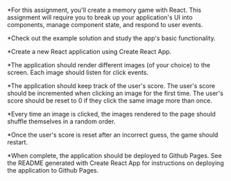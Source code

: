 *For this assignment, you'll create a memory game with React. This assignment will require you to break up your application's UI into components, manage component state, and respond to user events.

*Check out the example solution and study the app's basic functionality.


*Create a new React application using Create React App.


*The application should render different images (of your choice) to the screen. Each image should listen for click events.


*The application should keep track of the user's score. The user's score should be incremented when clicking an image for the first time. The user's score should be reset to 0 if they click the same image more than once.


*Every time an image is clicked, the images rendered to the page should shuffle themselves in a random order.


*Once the user's score is reset after an incorrect guess, the game should restart.


*When complete, the application should be deployed to Github Pages. See the README generated with Create React App for instructions on deploying the application to Github Pages.